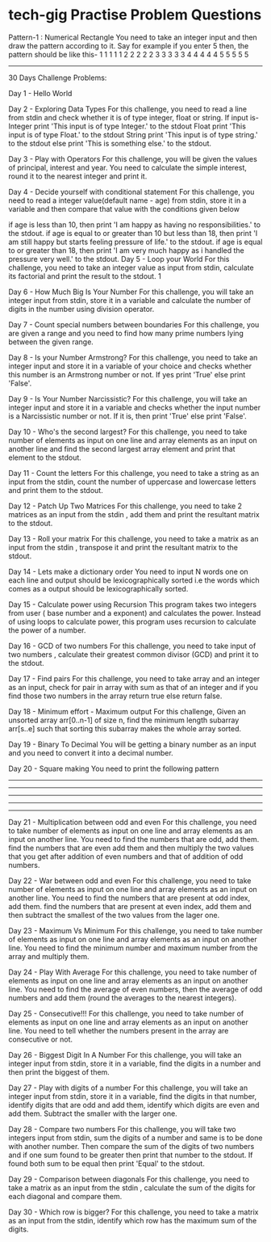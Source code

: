 # tech-gig Practise Problem Questions

Pattern-1 : Numerical Rectangle
You need to take an integer input and then draw the pattern according to it. Say for example if you enter 5 then, the pattern should be like this-
1 1 1 1 1
2 2 2 2 2
3 3 3 3 3
4 4 4 4 4
5 5 5 5 5
            
--------------------------------------------------------------------------------------------------------------------------------------------------------------------------------- 
30 Days Challenge Problems:

Day 1 - Hello World

Day 2 - Exploring Data Types
For this challenge, you need to read a line from stdin and check whether it is of type integer, float or string. If input is- Integer print 'This input is of type Integer.' to the stdout Float print 'This input is of type Float.' to the stdout String print 'This input is of type string.' to the stdout else print 'This is something else.' to the stdout.

Day 3 - Play with Operators
For this challenge, you will be given the values of principal, interest and year. You need to calculate the simple interest, round it to the nearest integer and print it.

Day 4 - Decide yourself with conditional statement
For this challenge, you need to read a integer value(default name - age) from stdin, store it in a variable and then compare that value with the conditions given below

if age is less than 10, then print 'I am happy as having no responsibilities.' to the stdout.
if age is equal to or greater than 10 but less than 18, then print 'I am still happy but starts feeling pressure of life.' to the stdout.
if age is equal to or greater than 18, then print 'I am very much happy as i handled the pressure very well.' to the stdout.
Day 5 - Loop your World
For this challenge, you need to take an integer value as input from stdin, calculate its factorial and print the result to the stdout. 1

Day 6 - How Much Big Is Your Number
For this challenge, you will take an integer input from stdin, store it in a variable and calculate the number of digits in the number using division operator.

Day 7 - Count special numbers between boundaries
For this challenge, you are given a range and you need to find how many prime numbers lying between the given range.

Day 8 - Is your Number Armstrong?
For this challenge, you need to take an integer input and store it in a variable of your choice and checks whether this number is an Armstrong number or not. If yes print 'True' else print 'False'.

Day 9 - Is Your Number Narcissistic?
For this challenge, you will take an integer input and store it in a variable and checks whether the input number is a Narcissistic number or not. If it is, then print 'True' else print 'False'.

Day 10 - Who's the second largest?
For this challenge, you need to take number of elements as input on one line and array elements as an input on another line and find the second largest array element and print that element to the stdout.

Day 11 - Count the letters For this challenge, you need to take a string as an input from the stdin, count the number of uppercase and lowercase letters and print them to the stdout.

Day 12 - Patch Up Two Matrices
For this challenge, you need to take 2 matrices as an input from the stdin , add them and print the resultant matrix to the stdout.

Day 13 - Roll your matrix
For this challenge, you need to take a matrix as an input from the stdin , transpose it and print the resultant matrix to the stdout.

Day 14 - Lets make a dictionary order
You need to input N words one on each line and output should be lexicographically sorted i.e the words which comes as a output should be lexicographically sorted.

Day 15 - Calculate power using Recursion
This program takes two integers from user ( base number and a exponent) and calculates the power. Instead of using loops to calculate power, this program uses recursion to calculate the power of a number.

Day 16 - GCD of two numbers
For this challenge, you need to take input of two numbers , calculate their greatest common divisor (GCD) and print it to the stdout.

Day 17 - Find pairs
For this challenge, you need to take array and an integer as an input, check for pair in array with sum as that of an integer and if you find those two numbers in the array return true else return false.

Day 18 - Minimum effort - Maximum output
For this challenge, Given an unsorted array arr[0..n-1] of size n, find the minimum length subarray arr[s..e] such that sorting this subarray makes the whole array sorted.

Day 19 - Binary To Decimal
You will be getting a binary number as an input and you need to convert it into a decimal number.

Day 20 - Square making
You need to print the following pattern
* * * * *
* * * * *
* * * * *
* * * * *
* * * * *

Day 21 - Multiplication between odd and even
For this challenge, you need to take number of elements as input on one line and array elements as an input on another line. You need to find the numbers that are odd, add them. find the numbers that are even add them and then multiply the two values that you get after addition of even numbers and that of addition of odd numbers.

Day 22 - War between odd and even
For this challenge, you need to take number of elements as input on one line and array elements as an input on another line. You need to find the numbers that are present at odd index, add them. find the numbers that are present at even index, add them and then subtract the smallest of the two values from the lager one.

Day 23 - Maximum Vs Minimum
For this challenge, you need to take number of elements as input on one line and array elements as an input on another line. You need to find the minimum number and maximum number from the array and multiply them.

Day 24 - Play With Average
For this challenge, you need to take number of elements as input on one line and array elements as an input on another line. You need to find the average of even numbers, then the average of odd numbers and add them (round the averages to the nearest integers).

Day 25 - Consecutive!!!
For this challenge, you need to take number of elements as input on one line and array elements as an input on another line. You need to tell whether the numbers present in the array are consecutive or not.

Day 26 - Biggest Digit In A Number
For this challenge, you will take an integer input from stdin, store it in a variable, find the digits in a number and then print the biggest of them.

Day 27 - Play with digits of a number
For this challenge, you will take an integer input from stdin, store it in a variable, find the digits in that number, identify digits that are odd and add them, identify which digits are even and add them. Subtract the smaller with the larger one.

Day 28 - Compare two numbers
For this challenge, you will take two integers input from stdin, sum the digits of a number and same is to be done with another number. Then compare the sum of the digits of two numbers and if one sum found to be greater then print that number to the stdout. If found both sum to be equal then print 'Equal' to the stdout.

Day 29 - Comparison between diagonals
For this challenge, you need to take a matrix as an input from the stdin , calculate the sum of the digits for each diagonal and compare them.

Day 30 - Which row is bigger?
For this challenge, you need to take a matrix as an input from the stdin, identify which row has the maximum sum of the digits.
